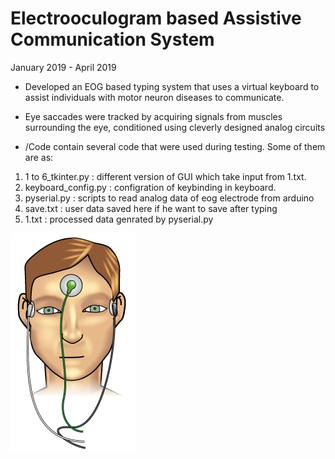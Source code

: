 # Electrooculogram based Assistive Communication System
January 2019 - April 2019

* Developed an EOG based typing system that uses a virtual keyboard to assist individuals with motor neuron diseases to  communicate.
* Eye saccades were tracked by acquiring signals from muscles surrounding the eye, conditioned using cleverly designed analog circuits

* /Code contain several code that were used during testing. Some of them are as:
1) 1 to 6_tkinter.py  : different version of GUI which take input from 1.txt.
2) keyboard_config.py : configration of keybinding in keyboard.
3) pyserial.py        : scripts to read analog data of eog electrode from arduino
4) save.txt           : user data saved here if he want to save after typing
5) 1.txt              : processed data genrated by pyserial.py

![eog electrodes](eog.jpg)
